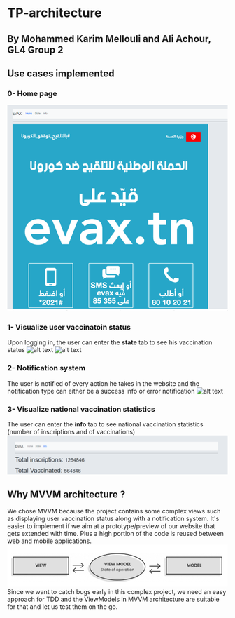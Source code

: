 # TP-architecture

## By Mohammed Karim Mellouli and Ali Achour, GL4 Group 2

## Use cases implemented
### 0- Home page
  ![alt text](https://github.com/medbensalah/TP-architecture/blob/main/image4.png?raw=true)
### 1- Visualize user vaccinatoin status
  Upon logging in, the user can enter the **state** tab to see his vaccination status
  ![alt text](https://github.com/Smooth98/TP-architecture-/blob/master/image%200.PNGraw=true)
  ![alt text](https://github.com/Smooth98/TP-architecture/blob/main/image1.PNG?raw=true)
### 2- Notification system
  The user is notified of every action he takes in the website and the notification type can either be a success info or error notification
![alt text](https://github.com/Smooth98/TP-architecture/blob/main/image2.png?raw=true)
### 3- Visualize national vaccination statistics
The user can enter the **info** tab to see national vaccination statistics (number of inscriptions and of vaccinations)
![alt text](https://github.com/medbensalah/TP-architecture/blob/main/image3.png?raw=true)
## Why MVVM architecture ?
We chose MVVM because the project contains some complex views such as displaying user vaccination status along with a notification system.
It's easier to implement if we aim at a prototype/preview of our website that gets extended with time.
Plus a high portion of the code is reused between web and mobile applications.
![alt text](https://github.com/medbensalah/TP-architecture/blob/main/image6.png?raw=true)
Since we want to catch bugs early in this complex project, we need an easy approach for TDD and the ViewModels in MVVM architecture are suitable for that and let us test them on the go.

